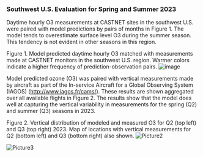 ### Southwest U.S. Evaluation for Spring and Summer 2023

Daytime hourly O3 measurements at CASTNET sites in the southwest U.S. were paired with model predictions by pairs of months in Figure 1. The model tends to overestimate surface level O3 during the summer season. This tendency is not evident in other seasons in this region. 

Figure 1. Model predicted daytime hourly O3 matched with measurements made at CASTNET monitors in the southwest U.S. region. Warmer colors indicate a higher frequency of prediction-observation pairs. 
![image](https://github.com/user-attachments/assets/6d4fd3c2-affc-4571-9b4e-479636c9e61f)

Model predicted ozone (O3) was paired with vertical measurements made by aircraft as part of the In-service Aircraft for a Global Observing System (IAGOS) (http://www.iagos.fr/cams/). These results are shown aggregated over all available flights in Figure 2. The results show that the model does well at capturing the vertical variability in measurements for the spring (Q2) and summer (Q3) seasons in 2023. 

Figure 2. Vertical distribution of modeled and measured O3 for Q2 (top left) and Q3 (top right) 2023. Map of locations with vertical measurements for Q2 (bottom left) and Q3 (bottom right) also shown. 
 ![Picture2](https://github.com/user-attachments/assets/f8ea4061-d1b9-44a8-8746-c7ce293c0ba2)

 ![Picture3](https://github.com/user-attachments/assets/d0a4c87d-8e20-4d3d-82db-4cc21cf670d6)
